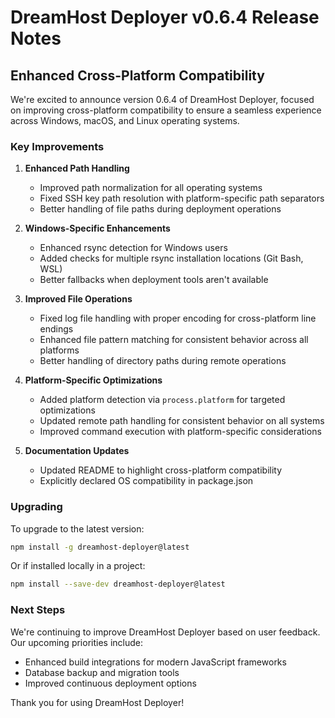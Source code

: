 # DreamHost Deployer v0.6.4 Release Notes

## Enhanced Cross-Platform Compatibility

We're excited to announce version 0.6.4 of DreamHost Deployer, focused on improving cross-platform compatibility to ensure a seamless experience across Windows, macOS, and Linux operating systems.

### Key Improvements

1. **Enhanced Path Handling**
   - Improved path normalization for all operating systems
   - Fixed SSH key path resolution with platform-specific path separators
   - Better handling of file paths during deployment operations

2. **Windows-Specific Enhancements**
   - Enhanced rsync detection for Windows users
   - Added checks for multiple rsync installation locations (Git Bash, WSL)
   - Better fallbacks when deployment tools aren't available

3. **Improved File Operations**
   - Fixed log file handling with proper encoding for cross-platform line endings
   - Enhanced file pattern matching for consistent behavior across all platforms
   - Better handling of directory paths during remote operations

4. **Platform-Specific Optimizations**
   - Added platform detection via `process.platform` for targeted optimizations
   - Updated remote path handling for consistent behavior on all systems
   - Improved command execution with platform-specific considerations

5. **Documentation Updates**
   - Updated README to highlight cross-platform compatibility
   - Explicitly declared OS compatibility in package.json

### Upgrading

To upgrade to the latest version:

```bash
npm install -g dreamhost-deployer@latest
```

Or if installed locally in a project:

```bash
npm install --save-dev dreamhost-deployer@latest
```

### Next Steps

We're continuing to improve DreamHost Deployer based on user feedback. Our upcoming priorities include:

- Enhanced build integrations for modern JavaScript frameworks
- Database backup and migration tools
- Improved continuous deployment options

Thank you for using DreamHost Deployer!